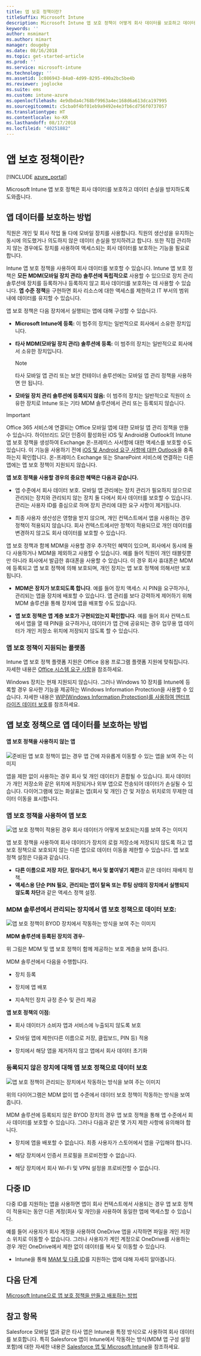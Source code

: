 ```yaml
---
title: 앱 보호 정책이란?
titleSuffix: Microsoft Intune
description: Microsoft Intune 앱 보호 정책이 어떻게 회사 데이터를 보호하고 데이터 손실을 방지하는지 알아봅시다.
keywords: ''
author: msmimart
ms.author: mimart
manager: dougeby
ms.date: 08/16/2018
ms.topic: get-started-article
ms.prod: ''
ms.service: microsoft-intune
ms.technology: ''
ms.assetid: 1c086943-84a0-4d99-8295-490a2bc5be4b
ms.reviewer: joglocke
ms.suite: ems
ms.custom: intune-azure
ms.openlocfilehash: 4e9dbda4c768bf9963a4ec168d6a613dca197995
ms.sourcegitcommit: c5cba0f4bf01eb9a9492e4e3fb6cd756f0737057
ms.translationtype: HT
ms.contentlocale: ko-KR
ms.lasthandoff: 08/17/2018
ms.locfileid: "40251882"
---
```

# <a name="what-are-app-protection-policies"></a>앱 보호 정책이란?


[!INCLUDE [azure_portal](./includes/azure_portal.md)]

Microsoft Intune 앱 보호 정책은 회사 데이터를 보호하고 데이터 손실을 방지하도록 도와줍니다.

## <a name="how-you-can-protect-app-data"></a>앱 데이터를 보호하는 방법
직원은 개인 및 회사 작업 둘 다에 모바일 장치를 사용합니다.  직원의 생산성을 유지하는 동시에 의도했거나 의도하지 않은 데이터 손실을 방지하려고 합니다.  또한 직접 관리하지 않는 경우에도 장치를 사용하여 액세스되는 회사 데이터를 보호하는 기능을 필요로 합니다.

Intune 앱 보호 정책을 사용하여 회사 데이터를 보호할 수 있습니다. Intune 앱 보호 정책은 **모든 MDM(모바일 장치 관리) 솔루션에 독립적으로** 사용할 수 있으므로 장치 관리 솔루션에 장치를 등록하거나 등록하지 않고 회사 데이터를 보호하는 데 사용할 수 있습니다. **앱 수준 정책**을 구현하면 회사 리소스에 대한 액세스를 제한하고 IT 부서의 범위 내에 데이터를 유지할 수 있습니다.

앱 보호 정책은 다음 장치에서 실행되는 앱에 대해 구성할 수 있습니다.

- **Microsoft Intune에 등록:** 이 범주의 장치는 일반적으로 회사에서 소유한 장치입니다.

- **타사 MDM(모바일 장치 관리) 솔루션에 등록:** 이 범주의 장치는 일반적으로 회사에서 소유한 장치입니다.

  > [!NOTE]
  > 타사 모바일 앱 관리 또는 보안 컨테이너 솔루션에는 모바일 앱 관리 정책을 사용하면 안 됩니다.

- **모바일 장치 관리 솔루션에 등록되지 않음:** 이 범주의 장치는 일반적으로 직원이 소유한 장치로 Intune 또는 기타 MDM 솔루션에서 관리 또는 등록되지 않습니다.

> [!IMPORTANT]
> Office 365 서비스에 연결되는 Office 모바일 앱에 대한 모바일 앱 관리 정책을 만들 수 있습니다. 하이브리드 모던 인증이 활성화된 iOS 및 Android용 Outlook의 Intune 앱 보호 정책을 생성하여 Exchange 온-프레미스 사서함에 대한 액세스를 보호할 수도 있습니다. 이 기능을 사용하기 전에 [iOS 및 Android 요구 사항에 대한 Outlook](https://technet.microsoft.com/library/mt846639(v=exchg.160).aspx)을 충족하는지 확인합니다. 온-프레미스 Exchange 또는 SharePoint 서비스에 연결하는 다른 앱에는 앱 보호 정책이 지원되지 않습니다.

**앱 보호 정책을 사용할 경우의 중요한 혜택은 다음과 같습니다.**

-   앱 수준에서 회사 데이터 보호.  모바일 앱 관리에는 장치 관리가 필요하지 않으므로 관리되는 장치와 관리되지 않는 장치 둘 다에서 회사 데이터를 보호할 수 있습니다. 관리는 사용자 ID를 중심으로 하며 장치 관리에 대한 요구 사항이 제거됩니다.

-   최종 사용자 생산성은 영향을 받지 않으며, 개인 컨텍스트에서 앱을 사용하는 경우 정책이 적용되지 않습니다.  회사 컨텍스트에서만 정책이 적용되므로 개인 데이터를 변경하지 않고도 회사 데이터를 보호할 수 있습니다.

앱 보호 정책과 함께 MDM을 사용할 경우 추가적인 혜택이 있으며, 회사에서 동시에 둘 다 사용하거나 MDM을 제외하고 사용할 수 있습니다. 예를 들어 직원이 개인 태블릿뿐만 아니라 회사에서 발급한 휴대폰을 사용할 수 있습니다.  이 경우 회사 휴대폰은 MDM에 등록되고 앱 보호 정책에 의해 보호되며, 개인 장치는 앱 보호 정책에 의해서만 보호됩니다.

- **MDM은 장치가 보호되도록 합니다**.  예를 들어 장치 액세스 시 PIN을 요구하거나, 관리되는 앱을 장치에 배포할 수 있습니다. 앱 관리를 보다 강력하게 제어하기 위해 MDM 솔루션을 통해 장치에 앱을 배포할 수도 있습니다.

- **앱 보호 정책은 앱 계층 보호가 구현되었는지 확인합니다**. 예를 들어 회사 컨텍스트에서 앱을 열 때 PIN을 요구하거나, 데이터가 앱 간에 공유되는 경우 업무용 앱 데이터가 개인 저장소 위치에 저장되지 않도록 할 수 있습니다.


### <a name="supported-platforms-for-app-protection-polices"></a>앱 보호 정책이 지원되는 플랫폼
Intune 앱 보호 정책 플랫폼 지원은 Office 응용 프로그램 플랫폼 지원에 맞춰집니다. 자세한 내용은 [Office 시스템 요구 사항](https://products.office.com/en-US/office-system-requirements)을 참조하세요.

Windows 장치는 현재 지원되지 않습니다. 그러나 Windows 10 장치를 Intune에 등록할 경우 유사한 기능을 제공하는 Windows Information Protection을 사용할 수 있습니다. 자세한 내용은 [WIP(Windows Information Protection)를 사용하여 엔터프라이즈 데이터 보호](https://technet.microsoft.com/itpro/windows/keep-secure/protect-enterprise-data-using-wip)를 참조하세요.
##  <a name="how-app-protection-policies-protect-app-data"></a>앱 보호 정책으로 앱 데이터를 보호하는 방법

####  <a name="apps-without-app-protection-policies"></a>앱 보호 정책을 사용하지 않는 앱

![준비된 앱 보호 정책이 없는 경우 앱 간에 자유롭게 이동할 수 있는 앱을 보여 주는 이미지](./media/apps-without-protection-policies.png)

앱을 제한 없이 사용하는 경우 회사 및 개인 데이터가 혼합될 수 있습니다.  회사 데이터가 개인 저장소와 같은 위치에 저장되거나 외부 앱으로 전송되어 데이터가 손실될 수 있습니다. 다이어그램에 있는 화살표는 앱(회사 및 개인) 간 및 저장소 위치로의 무제한 데이터 이동을 표시합니다.


### <a name="data-protection-with-app-protection-policies"></a>앱 보호 정책을 사용하여 앱 보호

![앱 보호 정책이 적용된 경우 회사 데이터가 어떻게 보호되는지를 보여 주는 이미지 ](./media/apps-with-protection-policies.png)


앱 보호 정책을 사용하여 회사 데이터가 장치의 로컬 저장소에 저장되지 않도록 하고 앱 보호 정책으로 보호되지 않는 다른 앱으로 데이터 이동을 제한할 수 있습니다. 앱 보호 정책 설정은 다음과 같습니다.
- **다른 이름으로 저장 차단**, **잘라내기, 복사 및 붙여넣기 제한**과 같은 데이터 재배치 정책.
- **액세스용 단순 PIN 필요**, **관리되는 앱이 탈옥 또는 루팅 상태의 장치에서 실행되지 않도록 차단**과 같은 액세스 정책 설정.

### <a name="data-protection-with-app-protection-policies-on-devices-managed-by-a-mdm-solution"></a>MDM 솔루션에서 관리되는 장치에서 앱 보호 정책으로 데이터 보호:

![앱 보호 정책이 BYOD 장치에서 작동하는 방식을 보여 주는 이미지](./media/app-protection-policies-with-mdm.png)

**MDM 솔루션에 등록된 장치의 경우**-

위 그림은 MDM 및 앱 보호 정책이 함께 제공하는 보호 계층을 보여 줍니다.

MDM 솔루션에서 다음을 수행합니다.

-   장치 등록

-   장치에 앱 배포

-   지속적인 장치 규정 준수 및 관리 제공

**앱 보호 정책의 이점:**

-   회사 데이터가 소비자 앱과 서비스에 누출되지 않도록 보호

-   모바일 앱에 제한(다른 이름으로 저장, 클립보드, PIN 등) 적용

-   장치에서 해당 앱을 제거하지 않고 앱에서 회사 데이터 초기화


### <a name="data-protection-with-app-protection-policies-for-devices-without-enrollment"></a>등록되지 않은 장치에 대해 앱 보호 정책으로 데이터 보호

![앱 보호 정책이 관리되는 장치에서 작동하는 방식을 보여 주는 이미지](./media/app-protection-policies-without-mdm.png)

위의 다이어그램은 MDM 없이 앱 수준에서 데이터 보호 정책이 작동하는 방식을 보여 줍니다.

MDM 솔루션에 등록되지 않은 BYOD 장치의 경우 앱 보호 정책을 통해 앱 수준에서 회사 데이터를 보호할 수 있습니다.
그러나 다음과 같은 몇 가지 제한 사항에 유의해야 합니다.

-   장치에 앱을 배포할 수 없습니다.  최종 사용자가 스토어에서 앱을 구입해야 합니다.

-   해당 장치에서 인증서 프로필을 프로비전할 수 없습니다.

-   해당 장치에서 회사 Wi-Fi 및 VPN 설정을 프로비전할 수 없습니다.


## <a name="multi-identity"></a>다중 ID

다중 ID를 지원하는 앱을 사용하면 앱이 회사 컨텍스트에서 사용되는 경우 앱 보호 정책이 적용되는 동안 다른 계정(회사 및 개인)을 사용하여 동일한 앱에 액세스할 수 있습니다.

예를 들어 사용자가 회사 계정을 사용하여 OneDrive 앱을 시작하면 파일을 개인 저장소 위치로 이동할 수 없습니다. 그러나 사용자가 계인 계정으로 OneDrive를 사용하는 경우 개인 OneDrive에서 제한 없이 데이터를 복사 및 이동할 수 있습니다.

- Intune을 통해 [MAM 및 다중 ID](https://www.microsoft.com/cloud-platform/microsoft-intune-apps)를 지원하는 앱에 대해 자세히 알아봅니다.

##  <a name="next-steps"></a>다음 단계

[Microsoft Intune으로 앱 보호 정책을 만들고 배포하는 방법](app-protection-policies.md)

## <a name="see-also"></a>참고 항목
Salesforce 모바일 앱과 같은 타사 앱은 Intune을 특정 방식으로 사용하여 회사 데이터를 보호합니다. 특히 Salesforce 앱이 Intune에서 작동하는 방식(MDM 앱 구성 설정 포함)에 대한 자세한 내용은 [Salesforce 앱 및 Microsoft Intune](https://gallery.technet.microsoft.com/Salesforce-App-and-Intune-c47d44ee/file/188000/1/Salesforce%20App%20and%20Intune%20for%20external.pdf)을 참조하세요.
